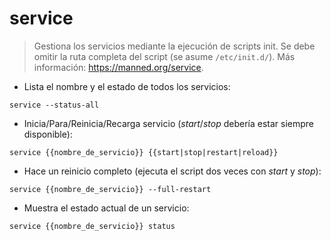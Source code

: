 # service

> Gestiona los servicios mediante la ejecución de scripts init.
> Se debe omitir la ruta completa del script (se asume `/etc/init.d/`).
> Más información: <https://manned.org/service>.

- Lista el nombre y el estado de todos los servicios:

`service --status-all`

- Inicia/Para/Reinicia/Recarga servicio (_start_/_stop_ debería estar siempre disponible):

`service {{nombre_de_servicio}} {{start|stop|restart|reload}}`

- Hace un reinicio completo (ejecuta el script dos veces con _start_ y _stop_):

`service {{nombre_de_servicio}} --full-restart`

- Muestra el estado actual de un servicio:

`service {{nombre_de_servicio}} status`
